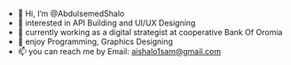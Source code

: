 - 👋 Hi, I’m @AbdulsemedShalo
- 👀 interested in API Building and UI/UX Designing
- 🌱 currently working as a digital strategist at cooperative Bank Of Oromia
- 💞️ enjoy Programming, Graphics Designing
- 📫 you can reach me by Email: aishalo1sam@gmail.com

<!---
AbdulsemedShalo/AbdulsemedShalo is a ✨ special ✨ repository because its `README.md` (this file) appears on your GitHub profile.
You can click the Preview link to take a look at your changes.
--->
